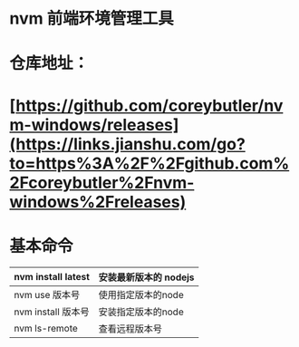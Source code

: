 # nvm 前端环境管理工具
# 仓库地址：
# [https://github.com/coreybutler/nvm-windows/releases](https://links.jianshu.com/go?to=https%3A%2F%2Fgithub.com%2Fcoreybutler%2Fnvm-windows%2Freleases)
# 基本命令
|nvm install latest|安装最新版本的 nodejs|
| ----- | ----- |
|nvm use 版本号|使用指定版本的node|
|nvm install 版本号|安装指定版本的node|
|nvm ls-remote|查看远程版本号|

